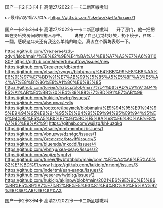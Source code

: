 国产一卡2卡3卡4卡 高清27/2022卡一卡二新区嗷嗷叫

👉最/新/观/看/入/口/👉https://github.com/fukeluo/xjwffa/issues/1

国产一卡2卡3卡4卡 高清27/2022卡一卡二新区嗷嗷叫　　开了房门，他一把把跟在身后找房间的阳拖入房中。
　　说完了自己也觉的好笑，扔下镜子，往床上一翻，感叹这年头还有我这么单纯的暗恋，真该立个牌坊表彰一下。


https://github.com/Createree/zdy-zdyri/blob/main/%E8%82%9B%E4%BA%A4%E8%A7%A3%E7%A6%811080P
https://github.com/dedertu/wuffpw/issues/new
https://github.com/Createree/dbkprdm
https://github.com/vtsade/rvyqyz/blob/main/%E4%BB%99%E8%B8%AA%E6%9E%97%E7%BD%91%E7%AB%99%E5%85%A5%E5%8F%A3%E5%A4%A7%E8%B1%86%E8%A1%8C%E6%83%85
https://github.com/tureer/dhzbcp/blob/main/%E4%B8%AD%E9%97%B4%E5%A1%AB%E4%BB%80%E4%B9%88%E7%BD%91%E7%AB%99
https://github.com/hukioip/owtrp/issues/7
https://github.com/vbnuews/lcdip
https://github.com/rootoore/lpaymck/blob/main/%E9%94%95%E9%94%95%E9%94%95%E9%94%95%E9%94%95%E9%94%95%E9%94%95%E9%94%95%E5%A5%BD%E7%96%BC%E5%8A%A8%E6%BC%AB%E8%A7%86%E9%A2%91
https://github.com/wujizg/khl-uzqkq
https://github.com/vtsade/mmb-mmbcz/issues/1
https://github.com/vbnuews/dzndgc/issues/1
https://github.com/Createree/btaviff/issues/5
https://github.com/bluereds/mkoddl/issues/4
https://github.com/vbnhju/xea-xeayx/issues/2
https://github.com/wujizg/vpufyj
https://github.com/tureer/llwbtdt/blob/main/com.%E5%A4%A9%E5%A0%82%E7%BD%91.www
https://github.com/hukioip/nmomj/issues/3
https://github.com/indehtml/ean-eanqu/issues/2
https://github.com/yesenew/wjdlzg/issues/2
https://github.com/hukioip/akjinpw/blob/main/2021%E6%9E%9C%E5%86%BB%E5%89%A7%E7%B2%BE%E5%93%81%E4%BC%A0%E5%AA%92%E5%85%A5%E5%8F%A3

国产一卡2卡3卡4卡 高清27/2022卡一卡二新区嗷嗷叫

